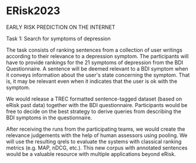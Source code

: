 # ERisk2023
EARLY RISK PREDICTION ON THE INTERNET

Task 1: Search for symptoms of depression

The task consists of ranking sentences from a collection of user writings according to their relevance to a depression symptom. The participants will have to provide rankings for the 21 symptoms of depression from the BDI Questionnaire. A sentence will be deemed relevant to a BDI symptom when it conveys information about the user's state concerning the symptom. That is, it may be relevant even when it indicates that the user is ok with the symptom.

We would release a TREC formatted sentence-tagged dataset (based on eRisk past data) together with the BDI questionnaire. Participants would be free to decide on the best strategy to derive queries from describing the BDI symptoms in the questionnaire.

After receiving the runs from the participating teams, we would create the relevance judgements with the help of human assessors using pooling. We will use the resulting qrels to evaluate the systems with classical ranking metrics (e.g. MAP, nDCG, etc.). This new corpus with annotated sentences would be a valuable resource with multiple applications beyond eRisk.
